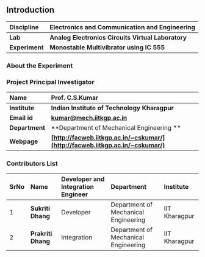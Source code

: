 ## Introduction


<b>Discipline | <b>Electronics and Communication and Engineering
:--|:--|
<b> Lab | <b>  Analog Electronics Circuits Virtual Laboratory
<b> Experiment|     <b> Monostable Multivibrator using IC 555

### About the Experiment 

### Project Principal Investigator
<b>Name | <b> **Prof. C.S.Kumar**
:--|:--|
<b> Institute | <b>  **Indian Institute of Technology Kharagpur**
<b> Email id|     <b>  **kumar@mech.iitkgp.ac.in**
<b> Department |  **Department of Mechanical Engineering **
<b>Webpage| <b> [http://facweb.iitkgp.ac.in/~cskumar/](http://facweb.iitkgp.ac.in/~cskumar/)


### Contributors List

SrNo | Name | Developer and Integration Engineer | Department| Institute 
:--|:--|:--|:--|:--|
1 | **Sukriti Dhang** | Developer | Department of Mechanical Engineering | IIT Kharagpur | 
2 | **Prakriti Dhang** | Integration | Department of Mechanical Engineering | IIT Kharagpur | 
